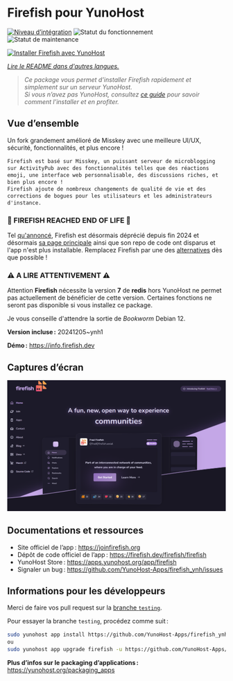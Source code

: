 <!--
Nota bene : ce README est automatiquement généré par <https://github.com/YunoHost/apps/tree/master/tools/readme_generator>
Il NE doit PAS être modifié à la main.
-->

# Firefish pour YunoHost

[![Niveau d’intégration](https://apps.yunohost.org/badge/integration/firefish)](https://ci-apps.yunohost.org/ci/apps/firefish/)
![Statut du fonctionnement](https://apps.yunohost.org/badge/state/firefish)
![Statut de maintenance](https://apps.yunohost.org/badge/maintained/firefish)

[![Installer Firefish avec YunoHost](https://install-app.yunohost.org/install-with-yunohost.svg)](https://install-app.yunohost.org/?app=firefish)

*[Lire le README dans d'autres langues.](./ALL_README.md)*

> *Ce package vous permet d’installer Firefish rapidement et simplement sur un serveur YunoHost.*  
> *Si vous n’avez pas YunoHost, consultez [ce guide](https://yunohost.org/install) pour savoir comment l’installer et en profiter.*

## Vue d’ensemble

Un fork grandement amélioré de Misskey avec une meilleure UI/UX, sécurité, fonctionnalités, et plus encore !


    Firefish est basé sur Misskey, un puissant serveur de microblogging sur ActivityPub avec des fonctionnalités telles que des réactions emoji, une interface web personnalisable, des discussions riches, et bien plus encore !
    Firefish ajoute de nombreux changements de qualité de vie et des corrections de bogues pour les utilisateurs et les administrateurs d'instance.

### 🛑 FIREFISH REACHED END OF LIFE 🛑 ###

Tel [qu'annoncé](https://lm.korako.me/post/91660), Firefish est désormais déprécié depuis fin 2024 et désormais [sa page principale](https://firefish.dev) ainsi que son repo de code ont disparus et l'app n'est plus installable.
Remplacez Firefish par une des [alternatives](https://apps.yunohost.org/catalog?category=social_media) dès que possible !

### ⚠️ A LIRE ATTENTIVEMENT ⚠️

Attention **Firefish** nécessite la version **7** de **redis** hors YunoHost ne permet pas actuellement de bénéficier de cette version.
Certaines fonctions ne seront pas disponible si vous installez ce package.

Je vous conseille d'attendre la sortie de _Bookworm_ Debian 12.


**Version incluse :** 20241205~ynh1

**Démo :** <https://info.firefish.dev>

## Captures d’écran

![Capture d’écran de Firefish](./doc/screenshots/screenshot-firefish.png)

## Documentations et ressources

- Site officiel de l’app : <https://joinfirefish.org>
- Dépôt de code officiel de l’app : <https://firefish.dev/firefish/firefish>
- YunoHost Store : <https://apps.yunohost.org/app/firefish>
- Signaler un bug : <https://github.com/YunoHost-Apps/firefish_ynh/issues>

## Informations pour les développeurs

Merci de faire vos pull request sur la [branche `testing`](https://github.com/YunoHost-Apps/firefish_ynh/tree/testing).

Pour essayer la branche `testing`, procédez comme suit :

```bash
sudo yunohost app install https://github.com/YunoHost-Apps/firefish_ynh/tree/testing --debug
ou
sudo yunohost app upgrade firefish -u https://github.com/YunoHost-Apps/firefish_ynh/tree/testing --debug
```

**Plus d’infos sur le packaging d’applications :** <https://yunohost.org/packaging_apps>
